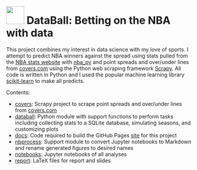 # <img src="docs/assets/icons/favicon.ico" width="48"> DataBall: Betting on the NBA with data

This project combines my interest in data science with my love of sports. I attempt to predict NBA winners against the spread using stats pulled from the [NBA stats website](http://stats.nba.com/) with [nba_py](https://github.com/seemethere/nba_py) and point spreads and over/under lines from [covers.com](http://covers.com) using the Python web scraping framework [Scrapy](https://scrapy.org/). All code is written in Python and I used the popular machine learning library [scikit-learn](http://scikit-learn.org/stable/) to make all predicts.

Contents:
- [covers](https://github.com/klane/databall/tree/master/covers): Scrapy project to scrape point spreads and over/under lines from [covers.com](http://covers.com)
- [databall](https://github.com/klane/databall/tree/master/databall): Python module with support functions to perform tasks including collecting stats to a SQLite database, simulating seasons, and customizing plots
- [docs](https://github.com/klane/databall/tree/master/docs): Code required to build the GitHub Pages [site](https://klane.github.io/databall/) for this project
- [nbprocess](https://github.com/klane/databall/tree/master/nbprocess): Support module to convert Jupyter notebooks to Markdown and rename generated figures to desired names
- [notebooks](https://github.com/klane/databall/tree/master/notebooks): Jupyter notebooks of all analyses
- [report](https://github.com/klane/databall/tree/master/report): LaTeX files for report and slides
